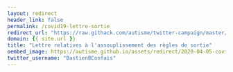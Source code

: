 ```yaml
---
layout: redirect
header_link: false
permalink: /covid19-lettre-sortie
redirect_url: "https://raw.githack.com/autisme/twitter-campaign/master/covid-19/lettre-sortie/lettre-sortie.pdf"
domain: {{ site.url }}
title: "Lettre relatives à l'assouplissement des règles de sortie"
oembed_image: https://autisme.github.io/assets/redirect/2020-04-05-covid-letter.jpg
twitter_username: "BastienBConfais"
---
```


